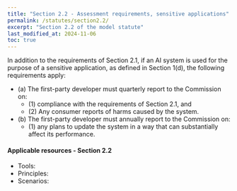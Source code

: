 ```yaml
---
title: "Section 2.2 - Assessment requirements, sensitive applications"
permalink: /statutes/section2.2/
excerpt: "Section 2.2 of the model statute"
last_modified_at: 2024-11-06
toc: true
---
```


In addition to the requirements of Section 2.1, if an AI system is used for the purpose of a sensitive application, as defined in Section 1(d), the following requirements apply:
* (a) The first-party developer must quarterly report to the Commission on:
  * (1) compliance with the requirements of Section 2.1, and
  * (2) Any consumer reports of harms caused by the system.
* (b) The first-party developer must annually report to the Commission on:
  * (1) any plans to update the system in a way that can substantially affect its performance.


#### Applicable resources - Section 2.2
* Tools: 
* Principles: 
* Scenarios: 